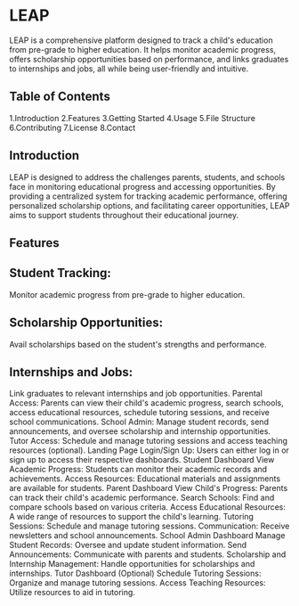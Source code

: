 # LEAP 

LEAP is a comprehensive platform designed to track a child's education from pre-grade to higher education.
It helps monitor academic progress, offers scholarship opportunities based on performance, and links graduates to internships and jobs, all while being user-friendly and intuitive.

## Table of Contents
1.Introduction
2.Features
3.Getting Started
4.Usage
5.File Structure
6.Contributing
7.License
8.Contact

## Introduction
LEAP is designed to address the challenges parents, students, and schools face in monitoring educational progress and accessing opportunities. By providing a centralized system for tracking academic performance, offering personalized scholarship options, and facilitating career opportunities, LEAP aims to support students throughout their educational journey.

## Features

## Student Tracking: 
Monitor academic progress from pre-grade to higher education.
## Scholarship Opportunities:
Avail scholarships based on the student's strengths and performance.
## Internships and Jobs: 
Link graduates to relevant internships and job opportunities.
Parental Access: Parents can view their child's academic progress, search schools, 
access educational resources, schedule tutoring sessions, and receive school communications.
School Admin: Manage student records, send announcements, and oversee scholarship and internship opportunities.
Tutor Access: Schedule and manage tutoring sessions and access teaching resources (optional).
Landing Page
Login/Sign Up: Users can either log in or sign up to access their respective dashboards.
Student Dashboard
View Academic Progress: Students can monitor their academic records and achievements.
Access Resources: Educational materials and assignments are available for students.
Parent Dashboard
View Child's Progress: Parents can track their child's academic performance.
Search Schools: Find and compare schools based on various criteria.
Access Educational Resources: A wide range of resources to support the child's learning.
Tutoring Sessions: Schedule and manage tutoring sessions.
Communication: Receive newsletters and school announcements.
School Admin Dashboard
Manage Student Records: Oversee and update student information.
Send Announcements: Communicate with parents and students.
Scholarship and Internship Management: Handle opportunities for scholarships and internships.
Tutor Dashboard (Optional)
Schedule Tutoring Sessions: Organize and manage tutoring sessions.
Access Teaching Resources: Utilize resources to aid in tutoring.
